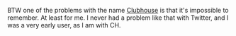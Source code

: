 BTW one of the problems with the name <a href="http://scripting.com/2020/08/05/144824.html?title=clubhouseFirstImpressions">Clubhouse</a> is that it's impossible to remember. At least for me. I never had a problem like that with Twitter, and I was a very early user, as I am with CH. 
